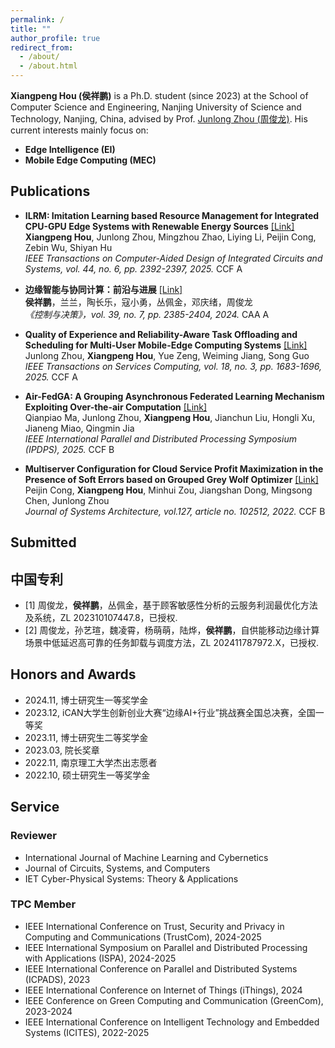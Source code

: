 ```yaml
---
permalink: /
title: ""
author_profile: true
redirect_from: 
  - /about/
  - /about.html
---
```

<link rel="stylesheet" href="/assets/css/collapse.css">

**Xiangpeng Hou (侯祥鹏)** is a Ph.D. student (since 2023) at the School of Computer Science and Engineering, Nanjing University of Science and Technology, Nanjing, China, advised by Prof. [Junlong Zhou (周俊龙)](http://junlongzhou.team/index.html). His current interests mainly focus on:


+ **Edge Intelligence (EI)**
+ **Mobile Edge Computing (MEC)**

## Publications
+ **ILRM: Imitation Learning based Resource Management for Integrated CPU-GPU Edge Systems with Renewable Energy Sources** [[Link]](https://ieeexplore.ieee.org/document/10786322) \
    **Xiangpeng Hou**, Junlong Zhou, Mingzhou Zhao, Liying Li, Peijin Cong, Zebin Wu, Shiyan Hu \
    *IEEE Transactions on Computer-Aided Design of Integrated Circuits and Systems, vol. 44, no. 6, pp. 2392-2397, 2025.* <span class="tag tag-ccf">CCF A</span>
  
+ **边缘智能与协同计算：前沿与进展** [[Link]](http://kzyjc.alljournals.cn/kzyjc/article/abstract/20240730) \
    **侯祥鹏**，兰兰，陶长乐，寇小勇，丛佩金，邓庆绪，周俊龙 \
    *《控制与决策》，vol. 39, no. 7, pp. 2385-2404, 2024.* <span class="tag tag-ccf">CAA A</span>
    
+ **Quality of Experience and Reliability-Aware Task Offloading and Scheduling for Multi-User Mobile-Edge Computing Systems** [[Link]](https://ieeexplore.ieee.org/document/10930689) \
    Junlong Zhou, **Xiangpeng Hou**, Yue Zeng, Weiming Jiang, Song Guo \
    *IEEE Transactions on Services Computing, vol. 18, no. 3, pp. 1683-1696, 2025.* <span class="tag tag-ccf">CCF A</span>
    
+ **Air-FedGA: A Grouping Asynchronous Federated Learning Mechanism Exploiting Over-the-air Computation** [[Link]](https://arxiv.org/abs/2507.05704) \
    Qianpiao Ma, Junlong Zhou, **Xiangpeng Hou**, Jianchun Liu, Hongli Xu, Jianeng Miao, Qingmin Jia \
    *IEEE International Parallel and Distributed Processing Symposium (IPDPS), 2025.* <span class="tag tag-ccf">CCF B</span>
    
+ **Multiserver Configuration for Cloud Service Profit Maximization in the Presence of Soft Errors based on Grouped Grey Wolf Optimizer** [[Link]](https://www.sciencedirect.com/science/article/pii/S1383762122000820) \
    Peijin Cong, **Xiangpeng Hou**, Minhui Zou, Jiangshan Dong, Mingsong Chen, Junlong Zhou \
    *Journal of Systems Architecture, vol.127, article no. 102512, 2022.*  <span class="tag tag-ccf">CCF B</span>


## Submitted



## 中国专利
+ [1] 周俊龙，**侯祥鹏**，丛佩金，基于顾客敏感性分析的云服务利润最优化方法及系统，ZL 202310107447.8，已授权.
+ [2] 周俊龙，孙艺瑄，魏凌霄，杨萌萌，陆烨，**侯祥鹏**，自供能移动边缘计算场景中低延迟高可靠的任务卸载与调度方法，ZL 202411787972.X，已授权.


## Honors and Awards
+ 2024.11, 博士研究生一等奖学金
+ 2023.12, iCAN大学生创新创业大赛“边缘AI+行业”挑战赛全国总决赛，全国一等奖
+ 2023.11, 博士研究生二等奖学金
+ 2023.03, 院长奖章
+ 2022.11, 南京理工大学杰出志愿者
+ 2022.10, 硕士研究生一等奖学金



## Service

### Reviewer
+ International Journal of Machine Learning and Cybernetics
+ Journal of Circuits, Systems, and Computers
+ IET Cyber-Physical Systems: Theory & Applications

### TPC Member
+ IEEE International Conference on Trust, Security and Privacy in Computing and Communications (TrustCom), 2024-2025
+ IEEE International Symposium on Parallel and Distributed Processing with Applications (ISPA), 2024-2025
+ IEEE International Conference on Parallel and Distributed Systems (ICPADS), 2023
+ IEEE International Conference on Internet of Things (iThings), 2024
+ IEEE Conference on Green Computing and Communication (GreenCom), 2023-2024
+ IEEE International Conference on Intelligent Technology and Embedded Systems (ICITES), 2022-2025








